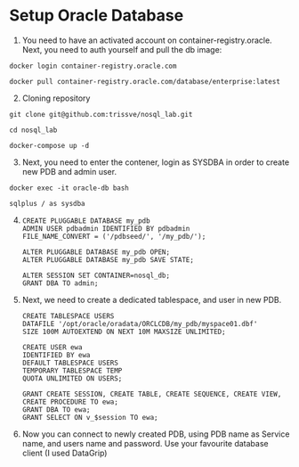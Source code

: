 # Setup Oracle Database

1. You need to have an activated account on container-registry.oracle. Next, you need to auth yourself and pull the db image:

```docker login container-registry.oracle.com```

```docker pull container-registry.oracle.com/database/enterprise:latest```


2. Cloning repository

```git clone git@github.com:trissve/nosql_lab.git```

```cd nosql_lab```

```docker-compose up -d```


3. Next, you need to enter the contener, login as SYSDBA in order to create new PDB and admin user.

```docker exec -it oracle-db bash``` 

```sqlplus / as sysdba```


4.  ```
    CREATE PLUGGABLE DATABASE my_pdb
    ADMIN USER pdbadmin IDENTIFIED BY pdbadmin
    FILE_NAME_CONVERT = ('/pdbseed/', '/my_pdb/');

    ALTER PLUGGABLE DATABASE my_pdb OPEN;
    ALTER PLUGGABLE DATABASE my_pdb SAVE STATE;

    ALTER SESSION SET CONTAINER=nosql_db;
    GRANT DBA TO admin;
    ```

5. Next, we need to create a dedicated tablespace, and user in new PDB.

    ```
    CREATE TABLESPACE USERS
    DATAFILE '/opt/oracle/oradata/ORCLCDB/my_pdb/myspace01.dbf'
    SIZE 100M AUTOEXTEND ON NEXT 10M MAXSIZE UNLIMITED;

    CREATE USER ewa
    IDENTIFIED BY ewa
    DEFAULT TABLESPACE USERS
    TEMPORARY TABLESPACE TEMP
    QUOTA UNLIMITED ON USERS;

    GRANT CREATE SESSION, CREATE TABLE, CREATE SEQUENCE, CREATE VIEW, CREATE PROCEDURE TO ewa;
    GRANT DBA TO ewa;
    GRANT SELECT ON v_$session TO ewa;
    ```

6. Now you can connect to newly created PDB, using PDB name as Service name, and users name and password.
Use your favourite database client (I used DataGrip)


